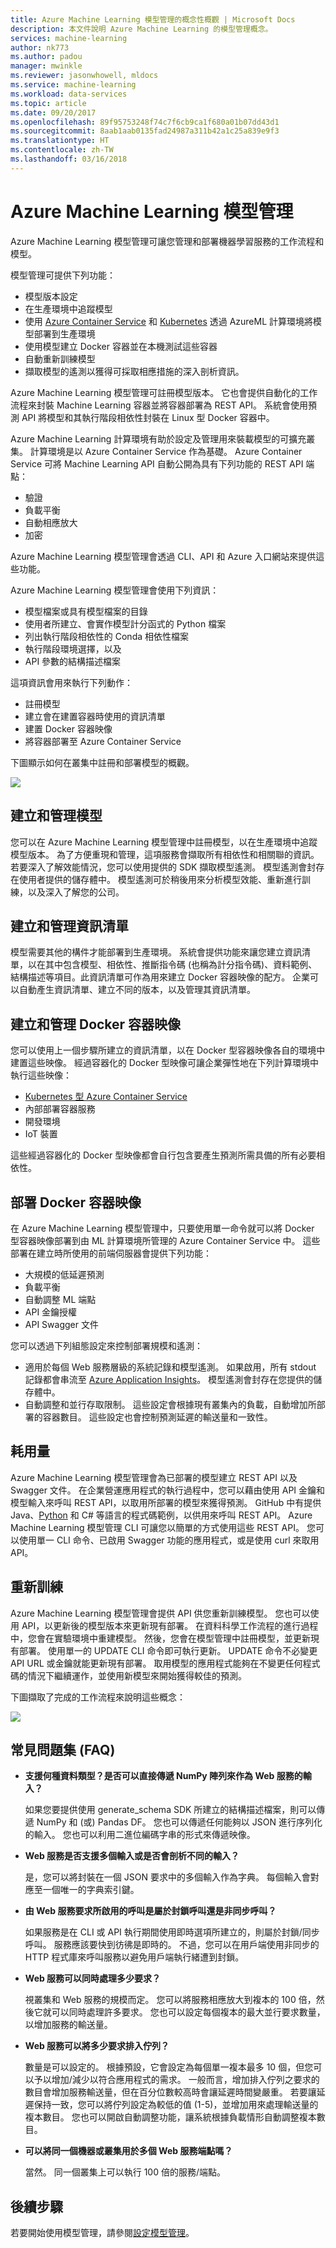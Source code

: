 ```yaml
---
title: Azure Machine Learning 模型管理的概念性概觀 | Microsoft Docs
description: 本文件說明 Azure Machine Learning 的模型管理概念。
services: machine-learning
author: nk773
ms.author: padou
manager: mwinkle
ms.reviewer: jasonwhowell, mldocs
ms.service: machine-learning
ms.workload: data-services
ms.topic: article
ms.date: 09/20/2017
ms.openlocfilehash: 89f95753248f74c7f6cb9ca1f680a01b07dd43d1
ms.sourcegitcommit: 8aab1aab0135fad24987a311b42a1c25a839e9f3
ms.translationtype: HT
ms.contentlocale: zh-TW
ms.lasthandoff: 03/16/2018
---
```

# <a name="azure-machine-learning-model-management"></a>Azure Machine Learning 模型管理

Azure Machine Learning 模型管理可讓您管理和部署機器學習服務的工作流程和模型。 

模型管理可提供下列功能：
- 模型版本設定
- 在生產環境中追蹤模型
- 使用 [Azure Container Service](https://azure.microsoft.com/services/container-service/) 和 [Kubernetes](https://docs.microsoft.com/azure/container-service/kubernetes/container-service-kubernetes-walkthrough) 透過 AzureML 計算環境將模型部署到生產環境
- 使用模型建立 Docker 容器並在本機測試這些容器
- 自動重新訓練模型
- 擷取模型的遙測以獲得可採取相應措施的深入剖析資訊。 

Azure Machine Learning 模型管理可註冊模型版本。 它也會提供自動化的工作流程來封裝 Machine Learning 容器並將容器部署為 REST API。 系統會使用預測 API 將模型和其執行階段相依性封裝在 Linux 型 Docker 容器中。 

Azure Machine Learning 計算環境有助於設定及管理用來裝載模型的可擴充叢集。 計算環境是以 Azure Container Service 作為基礎。 Azure Container Service 可將 Machine Learning API 自動公開為具有下列功能的 REST API 端點：

- 驗證
- 負載平衡
- 自動相應放大
- 加密

Azure Machine Learning 模型管理會透過 CLI、API 和 Azure 入口網站來提供這些功能。 

Azure Machine Learning 模型管理會使用下列資訊：

 - 模型檔案或具有模型檔案的目錄
 - 使用者所建立、會實作模型計分函式的 Python 檔案
 - 列出執行階段相依性的 Conda 相依性檔案
 - 執行階段環境選擇，以及 
 - API 參數的結構描述檔案 

這項資訊會用來執行下列動作：

- 註冊模型
- 建立會在建置容器時使用的資訊清單
- 建置 Docker 容器映像
- 將容器部署至 Azure Container Service
 
下圖顯示如何在叢集中註冊和部署模型的概觀。 

![](media/model-management-overview/modelmanagement.png)

## <a name="create-and-manage-models"></a>建立和管理模型 
您可以在 Azure Machine Learning 模型管理中註冊模型，以在生產環境中追蹤模型版本。 為了方便重現和管理，這項服務會擷取所有相依性和相關聯的資訊。 若要深入了解效能情況，您可以使用提供的 SDK 擷取模型遙測。 模型遙測會封存在使用者提供的儲存體中。 模型遙測可於稍後用來分析模型效能、重新進行訓練，以及深入了解您的公司。

## <a name="create-and-manage-manifests"></a>建立和管理資訊清單 
模型需要其他的構件才能部署到生產環境。 系統會提供功能來讓您建立資訊清單，以在其中包含模型、相依性、推斷指令碼 (也稱為計分指令碼)、資料範例、結構描述等項目。此資訊清單可作為用來建立 Docker 容器映像的配方。 企業可以自動產生資訊清單、建立不同的版本，以及管理其資訊清單。 

## <a name="create-and-manage-docker-container-images"></a>建立和管理 Docker 容器映像 
您可以使用上一個步驟所建立的資訊清單，以在 Docker 型容器映像各自的環境中建置這些映像。 經過容器化的 Docker 型映像可讓企業彈性地在下列計算環境中執行這些映像：

- [Kubernetes 型 Azure Container Service](https://docs.microsoft.com/azure/container-service/kubernetes/container-service-kubernetes-walkthrough)
- 內部部署容器服務
- 開發環境
- IoT 裝置

這些經過容器化的 Docker 型映像都會自行包含要產生預測所需具備的所有必要相依性。 

## <a name="deploy-docker-container-images"></a>部署 Docker 容器映像 
在 Azure Machine Learning 模型管理中，只要使用單一命令就可以將 Docker 型容器映像部署到由 ML 計算環境所管理的 Azure Container Service 中。 這些部署在建立時所使用的前端伺服器會提供下列功能：

- 大規模的低延遲預測
- 負載平衡
- 自動調整 ML 端點
- API 金鑰授權
- API Swagger 文件

您可以透過下列組態設定來控制部署規模和遙測：

- 適用於每個 Web 服務層級的系統記錄和模型遙測。 如果啟用，所有 stdout 記錄都會串流至 [Azure Application Insights](https://azure.microsoft.com/services/application-insights/)。 模型遙測會封存在您提供的儲存體中。 
- 自動調整和並行存取限制。 這些設定會根據現有叢集內的負載，自動增加所部署的容器數目。 這些設定也會控制預測延遲的輸送量和一致性。

## <a name="consumption"></a>耗用量 
Azure Machine Learning 模型管理會為已部署的模型建立 REST API 以及 Swagger 文件。 在企業營運應用程式的執行過程中，您可以藉由使用 API 金鑰和模型輸入來呼叫 REST API，以取用所部署的模型來獲得預測。 GitHub 中有提供 Java、[Python](https://github.com/CortanaAnalyticsGallery-Int/digit-recognition-cnn-tf/blob/master/client.py) 和 C# 等語言的程式碼範例，以供用來呼叫 REST API。 Azure Machine Learning 模型管理 CLI 可讓您以簡單的方式使用這些 REST API。 您可以使用單一 CLI 命令、已啟用 Swagger 功能的應用程式，或是使用 curl 來取用 API。 

## <a name="retraining"></a>重新訓練 
Azure Machine Learning 模型管理會提供 API 供您重新訓練模型。 您也可以使用 API，以更新後的模型版本來更新現有部署。 在資料科學工作流程的進行過程中，您會在實驗環境中重建模型。 然後，您會在模型管理中註冊模型，並更新現有部署。 使用單一的 UPDATE CLI 命令即可執行更新。 UPDATE 命令不必變更 API URL 或金鑰就能更新現有部署。 取用模型的應用程式能夠在不變更任何程式碼的情況下繼續運作，並使用新模型來開始獲得較佳的預測。

下圖擷取了完成的工作流程來說明這些概念：

![](media/model-management-overview/modelmanagementworkflow.png)

## <a name="frequently-asked-questions-faq"></a>常見問題集 (FAQ) 
- **支援何種資料類型？是否可以直接傳遞 NumPy 陣列來作為 Web 服務的輸入？**

   如果您要提供使用 generate_schema SDK 所建立的結構描述檔案，則可以傳遞 NumPy 和 (或) Pandas DF。 您也可以傳遞任何能夠以 JSON 進行序列化的輸入。 您也可以利用二進位編碼字串的形式來傳遞映像。

- **Web 服務是否支援多個輸入或是否會剖析不同的輸入？**

   是，您可以將封裝在一個 JSON 要求中的多個輸入作為字典。 每個輸入會對應至一個唯一的字典索引鍵。

- **由 Web 服務要求所啟用的呼叫是屬於封鎖呼叫還是非同步呼叫？**

   如果服務是在 CLI 或 API 執行期間使用即時選項所建立的，則屬於封鎖/同步呼叫。 服務應該要快到彷彿是即時的。 不過，您可以在用戶端使用非同步的 HTTP 程式庫來呼叫服務以避免用戶端執行緒遭到封鎖。

- **Web 服務可以同時處理多少要求？**

   視叢集和 Web 服務的規模而定。 您可以將服務相應放大到複本的 100 倍，然後它就可以同時處理許多要求。 您也可以設定每個複本的最大並行要求數量，以增加服務的輸送量。

- **Web 服務可以將多少要求排入佇列？**

   數量是可以設定的。 根據預設，它會設定為每個單一複本最多 10 個，但您可以予以增加/減少以符合應用程式的需求。 一般而言，增加排入佇列之要求的數目會增加服務輸送量，但在百分位數較高時會讓延遲時間變嚴重。 若要讓延遲保持一致，您可以將佇列設定為較低的值 (1-5)，並增加用來處理輸送量的複本數目。 您也可以開啟自動調整功能，讓系統根據負載情形自動調整複本數目。 

- **可以將同一個機器或叢集用於多個 Web 服務端點嗎？**

   當然。 同一個叢集上可以執行 100 倍的服務/端點。 

## <a name="next-steps"></a>後續步驟
若要開始使用模型管理，請參閱[設定模型管理](deployment-setup-configuration.md)。

